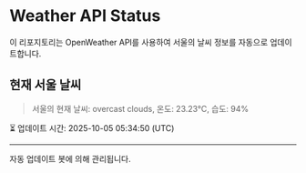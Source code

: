 
# Weather API Status

이 리포지토리는 OpenWeather API를 사용하여 서울의 날씨 정보를 자동으로 업데이트합니다.

## 현재 서울 날씨
> 서울의 현재 날씨: overcast clouds, 온도: 23.23°C, 습도: 94%

⏳ 업데이트 시간: 2025-10-05 05:34:50 (UTC)

---
자동 업데이트 봇에 의해 관리됩니다.
